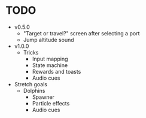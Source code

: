 # TODO
- v0.5.0
  - "Target or travel?" screen after selecting a port
  - Jump altitude sound
- v1.0.0
  - Tricks
    - Input mapping
    - State machine
    - Rewards and toasts
    - Audio cues
- Stretch goals
  - Dolphins
    - Spawner
    - Particle effects
    - Audio cues
